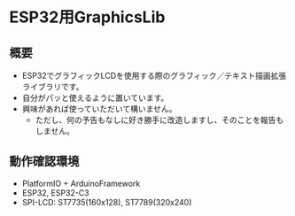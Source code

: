 # ESP32用GraphicsLib

## 概要
- ESP32でグラフィックLCDを使用する際のグラフィック／テキスト描画拡張ライブラリです。
- 自分がパッと使えるように置いています。
- 興味があれば使っていただいて構いません。
	- ただし、何の予告もなしに好き勝手に改造しますし、そのことを報告もしません。

## 動作確認環境
- PlatformIO + ArduinoFramework
- ESP32, ESP32-C3
- SPI-LCD: ST7735(160x128), ST7789(320x240)
